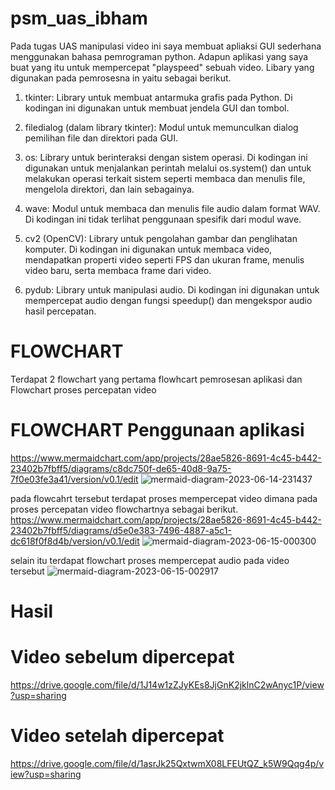# psm_uas_ibham


Pada tugas UAS manipulasi video ini saya membuat apliaksi GUI sederhana menggunakan bahasa pemrograman python. Adapun aplikasi yang saya buat yang itu untuk mempercepat  "playspeed" sebuah video.
Libary yang digunakan pada pemrosesna in yaitu sebagai berikut.

1. tkinter: Library untuk membuat antarmuka grafis pada Python. Di kodingan ini digunakan untuk membuat jendela GUI dan tombol.

2. filedialog (dalam library tkinter): Modul untuk memunculkan dialog pemilihan file dan direktori pada GUI.

3. os: Library untuk berinteraksi dengan sistem operasi. Di kodingan ini digunakan untuk menjalankan perintah melalui os.system() dan untuk melakukan operasi terkait sistem seperti membaca dan menulis file, mengelola direktori, dan lain sebagainya.

4. wave: Modul untuk membaca dan menulis file audio dalam format WAV. Di kodingan ini tidak terlihat penggunaan spesifik dari modul wave.

5. cv2 (OpenCV): Library untuk pengolahan gambar dan penglihatan komputer. Di kodingan ini digunakan untuk membaca video, mendapatkan properti video seperti FPS dan ukuran frame, menulis video baru, serta membaca frame dari video.

6. pydub: Library untuk manipulasi audio. Di kodingan ini digunakan untuk mempercepat audio dengan fungsi speedup() dan mengekspor audio hasil percepatan.


# FLOWCHART 

Terdapat 2 flowchart yang pertama flowhcart pemrosesan aplikasi dan Flowchart proses percepatan video

# FLOWCHART Penggunaan aplikasi
https://www.mermaidchart.com/app/projects/28ae5826-8691-4c45-b442-23402b7fbff5/diagrams/c8dc750f-de65-40d8-9a75-7f0e03fe3a41/version/v0.1/edit 
![mermaid-diagram-2023-06-14-231437](https://github.com/Ibhamb17/psm_uas_ibham/assets/78264829/9d272987-e4b9-4f69-898c-7cf150c8852b)


pada flowcahrt tersebut terdapat proses mempercepat video dimana pada proses percepatan video flowchartnya sebagai berikut.
https://www.mermaidchart.com/app/projects/28ae5826-8691-4c45-b442-23402b7fbff5/diagrams/d5e0e383-7496-4887-a5c1-dc618f0f8d4b/version/v0.1/edit
![mermaid-diagram-2023-06-15-000300](https://github.com/Ibhamb17/psm_uas_ibham/assets/78264829/6987754d-395b-4c8b-a625-7fdab53fdc57)

selain itu terdapat flowchart proses mempercepat audio pada video tersebut 
![mermaid-diagram-2023-06-15-002917](https://github.com/Ibhamb17/psm_uas_ibham/assets/78264829/5d2273ed-d284-4510-8720-04c09c482dbd)


# Hasil
# Video sebelum dipercepat
https://drive.google.com/file/d/1J14w1zZJyKEs8JjGnK2jklnC2wAnyc1P/view?usp=sharing

# Video setelah dipercepat
https://drive.google.com/file/d/1asrJk25QxtwmX08LFEUtQZ_k5W9Qqg4p/view?usp=sharing 
